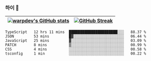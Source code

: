 
### 하이 👋
[![warpdev's GitHub stats](https://github-readme-stats.vercel.app/api?username=warpdev&show_icons=true&theme=vue-dark)](#) |[![GitHub Streak](https://github-readme-streak-stats.herokuapp.com/?user=warpdev&theme=dark)](#)
--- | --- |
<!--START_SECTION:waka-->

```text
TypeScript   12 hrs 11 mins  ██████████████████████░░░   88.37 %
JSON         53 mins         █▓░░░░░░░░░░░░░░░░░░░░░░░   06.44 %
JavaScript   25 mins         ▓░░░░░░░░░░░░░░░░░░░░░░░░   03.09 %
PATCH        8 mins          ▒░░░░░░░░░░░░░░░░░░░░░░░░   00.99 %
CSS          4 mins          ░░░░░░░░░░░░░░░░░░░░░░░░░   00.58 %
tsconfig     1 min           ░░░░░░░░░░░░░░░░░░░░░░░░░   00.22 %
```

<!--END_SECTION:waka-->

<!--
**warpdev/warpdev** is a ✨ _special_ ✨ repository because its `README.md` (this file) appears on your GitHub profile.

Here are some ideas to get you started:

- 🔭 I’m currently working on ...
- 🌱 I’m currently learning ...
- 👯 I’m looking to collaborate on ...
- 🤔 I’m looking for help with ...
- 💬 Ask me about ...
- 📫 How to reach me: ...
- 😄 Pronouns: ...
- ⚡ Fun fact: ...
-->
